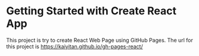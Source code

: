 # Getting Started with Create React App

This project is try to create React Web Page using GitHub Pages.
The url for this project is https://kaiyitan.github.io/gh-pages-react/

